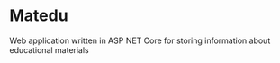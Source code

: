 # Matedu
Web application written in ASP NET Core for storing information about educational materials
